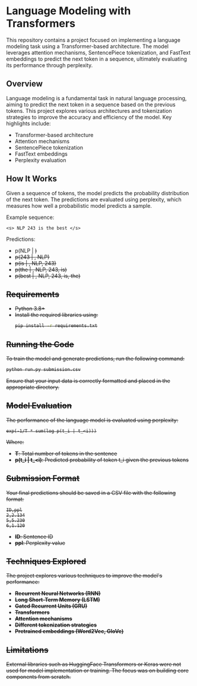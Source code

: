 # Language Modeling with Transformers

This repository contains a project focused on implementing a language modeling task using a Transformer-based architecture. The model leverages attention mechanisms, SentencePiece tokenization, and FastText embeddings to predict the next token in a sequence, ultimately evaluating its performance through perplexity.

## Overview

Language modeling is a fundamental task in natural language processing, aiming to predict the next token in a sequence based on the previous tokens. This project explores various architectures and tokenization strategies to improve the accuracy and efficiency of the model. Key highlights include:

- Transformer-based architecture
- Attention mechanisms
- SentencePiece tokenization
- FastText embeddings
- Perplexity evaluation

## How It Works

Given a sequence of tokens, the model predicts the probability distribution of the next token. The predictions are evaluated using perplexity, which measures how well a probabilistic model predicts a sample.

Example sequence:

```
<s> NLP 243 is the best </s>
```

Predictions:

- p(NLP | <s>)
- p(243 | <s>, NLP)
- p(is | <s>, NLP, 243)
- p(the | <s>, NLP, 243, is)
- p(best | <s>, NLP, 243, is, the)

## Requirements

- Python 3.8+
- Install the required libraries using:
  ```bash
  pip install -r requirements.txt
  ```

## Running the Code

To train the model and generate predictions, run the following command:

```bash
python run.py submission.csv
```

Ensure that your input data is correctly formatted and placed in the appropriate directory.

## Model Evaluation

The performance of the language model is evaluated using perplexity:

```
exp(-1/T * sum(log p(t_i | t_<i)))
```

Where:

- **T**: Total number of tokens in the sentence
- **p(t_i | t_<i)**: Predicted probability of token t_i given the previous tokens

## Submission Format

Your final predictions should be saved in a CSV file with the following format:

```
ID,ppl
2,2.134
5,5.230
6,1.120
```

- **ID**: Sentence ID
- **ppl**: Perplexity value

## Techniques Explored

The project explores various techniques to improve the model's performance:

- **Recurrent Neural Networks (RNN)**
- **Long Short-Term Memory (LSTM)**
- **Gated Recurrent Units (GRU)**
- **Transformers**
- **Attention mechanisms**
- **Different tokenization strategies**
- **Pretrained embeddings (Word2Vec, GloVe)**

## Limitations
External libraries such as HuggingFace Transformers or Keras were not used for model implementation or training. The focus was on building core components from scratch.

